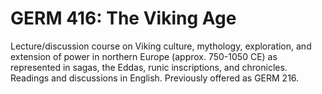 # GERM 416: The Viking Age

Lecture/discussion course on Viking culture, mythology, exploration, and extension of power in northern Europe (approx. 750-1050 CE) as represented in sagas, the Eddas, runic inscriptions, and chronicles. Readings and discussions in English. Previously offered as GERM 216.